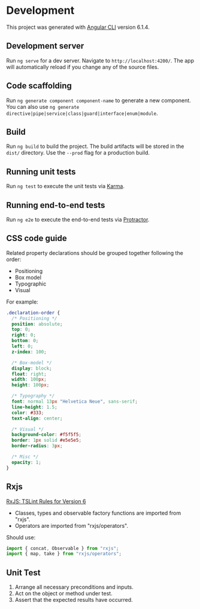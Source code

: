 # Development

This project was generated with [Angular CLI](https://github.com/angular/angular-cli) version 6.1.4.

## Development server

Run `ng serve` for a dev server. Navigate to `http://localhost:4200/`. The app will automatically reload if you change any of the source files.

## Code scaffolding

Run `ng generate component component-name` to generate a new component. You can also use `ng generate directive|pipe|service|class|guard|interface|enum|module`.

## Build

Run `ng build` to build the project. The build artifacts will be stored in the `dist/` directory. Use the `--prod` flag for a production build.

## Running unit tests

Run `ng test` to execute the unit tests via [Karma](https://karma-runner.github.io).

## Running end-to-end tests

Run `ng e2e` to execute the end-to-end tests via [Protractor](http://www.protractortest.org/).

## CSS code guide

Related property declarations should be grouped together following the order:

* Positioning
* Box model
* Typographic
* Visual

For example:

```css
.declaration-order {
  /* Positioning */
  position: absolute;
  top: 0;
  right: 0;
  bottom: 0;
  left: 0;
  z-index: 100;

  /* Box-model */
  display: block;
  float: right;
  width: 100px;
  height: 100px;

  /* Typography */
  font: normal 13px "Helvetica Neue", sans-serif;
  line-height: 1.5;
  color: #333;
  text-align: center;

  /* Visual */
  background-color: #f5f5f5;
  border: 1px solid #e5e5e5;
  border-radius: 3px;

  /* Misc */
  opacity: 1;
}
```

## Rxjs

[RxJS: TSLint Rules for Version 6](https://blog.angularindepth.com/rxjs-tslint-rules-for-version-6-d10e2482292d)

* Classes, types and observable factory functions are imported from "rxjs".
* Operators are imported from "rxjs/operators".

Should use:

```ts
import { concat, Observable } from "rxjs";
import { map, take } from "rxjs/operators";
```

## Unit Test

1. Arrange all necessary preconditions and inputs.
1. Act on the object or method under test.
1. Assert that the expected results have occurred.
